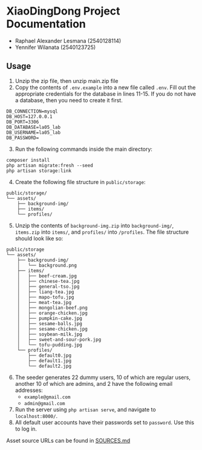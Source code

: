 # XiaoDingDong Project Documentation
* Raphael Alexander Lesmana (2540128114)
* Yennifer Wilanata (2540123725)

## Usage
1. Unzip the zip file, then unzip main.zip file
2. Copy the contents of `.env.example` into a new file called `.env`. Fill out the appropriate credentials for the database in lines 11-15. If you do not have a database, then you need to create it first.
```
DB_CONNECTION=mysql
DB_HOST=127.0.0.1
DB_PORT=3306
DB_DATABASE=la05_lab
DB_USERNAME=la05_lab
DB_PASSWORD=
```
3. Run the following commands inside the main directory:
```
composer install
php artisan migrate:fresh --seed
php artisan storage:link
```
4. Create the following file structure in `public/storage`:
```
public/storage/
└── assets/
    ├── background-img/
    ├── items/
    └── profiles/
```
5. Unzip the contents of `background-img.zip` into `background-img/`, `items.zip` into `items/`, and `profiles/` into `/profiles`. The file structure should look like so:
```
public/storage
└── assets/
    ├── background-img/
    │   └── background.png
    ├── items/
    │   ├── beef-cream.jpg
    │   ├── chinese-tea.jpg
    │   ├── general-tso.jpg
    │   ├── liang-tea.jpg
    │   ├── mapo-tofu.jpg
    │   ├── meat-tea.jpg
    │   ├── mongolian-beef.png
    │   ├── orange-chicken.jpg
    │   ├── pumpkin-cake.jpg
    │   ├── sesame-balls.jpg
    │   ├── sesame-chicken.jpg
    │   ├── soybean-milk.jpg
    │   ├── sweet-and-sour-pork.jpg
    │   └── tofu-pudding.jpg
    └── profiles/
        ├── default0.jpg
        ├── default1.jpg
        └── default2.jpg
```
6. The seeder generates 22 dummy users, 10 of which are regular users, another 10 of which are admins, and 2 have the following email addresses:
    * `example@gmail.com`  
    * `admin@gmail.com`  
7. Run the server using `php artisan serve`, and navigate to `localhost:8000/`.
8. All default user accounts have their passwords set to `password`. Use this to log in.

Asset source URLs can be found in [SOURCES.md](./SOURCES.md)